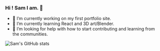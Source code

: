 ### Hi ! Sam I am. 👋


- 🔭 I’m currently working on my first portfolio site.
- 🌱 I’m currently learning React and 3D art/Blender.
- 🤔 I’m looking for help with how to start contributing and learning from the communities.


![Sam's GitHub stats](https://github-readme-stats.vercel.app/api?username=fairydevmother&show_icons=true&theme=synthwave)
